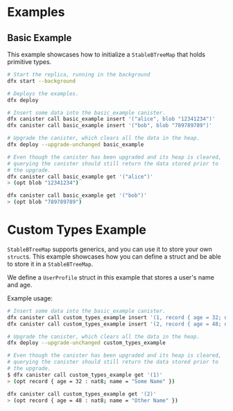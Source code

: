 # Examples

## Basic Example

This example showcases how to initialize a `StableBTreeMap` that holds primitive types.

```bash
# Start the replica, running in the background
dfx start --background

# Deploys the examples.
dfx deploy

# Insert some data into the basic_example canister.
dfx canister call basic_example insert '("alice", blob "12341234")'
dfx canister call basic_example insert '("bob", blob "789789789")'

# Upgrade the canister, which clears all the data in the heap.
dfx deploy --upgrade-unchanged basic_example

# Even though the canister has been upgraded and its heap is cleared,
# querying the canister should still return the data stored prior to
# the upgrade.
dfx canister call basic_example get '("alice")'
> (opt blob "12341234") 

dfx canister call basic_example get '("bob")'
> (opt blob "789789789")
```

# Custom Types Example

`StableBTreeMap` supports generics, and you can use it to store your own `struct`s.
This example showcases how you can define a struct and be able to store it in a
`StableBTreeMap`.

We define a `UserProfile` struct in this example that stores a user's name and age.

Example usage:

```bash
# Insert some data into the basic_example canister.
dfx canister call custom_types_example insert '(1, record { age = 32; name = "Some Name"})'
dfx canister call custom_types_example insert '(2, record { age = 48; name = "Other Name"})'

# Upgrade the canister, which clears all the data in the heap.
dfx deploy --upgrade-unchanged custom_types_example

# Even though the canister has been upgraded and its heap is cleared,
# querying the canister should still return the data stored prior to
# the upgrade.
$ dfx canister call custom_types_example get '(1)'
> (opt record { age = 32 : nat8; name = "Some Name" })

dfx canister call custom_types_example get '(2)'
> (opt record { age = 48 : nat8; name = "Other Name" })
```
